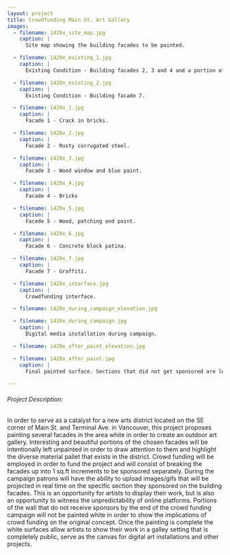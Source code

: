 ```yaml
---
layout: project
title: Crowdfunding Main St. Art Gallery
images:
  - filename: 1420x_site_map.jpg
    caption: |
      Site map showing the building facades to be painted.

  - filename: 1420x_existing_1.jpg
    caption: |
      Existing Condition - Building facades 2, 3 and 4 and a portion of 5.

  - filename: 1420x_existing_2.jpg
    caption: |
      Existing Condition - Building facade 7.

  - filename: 1420x_1.jpg
    caption: |
      Facade 1 - Crack in bricks.

  - filename: 1420x_2.jpg
    caption: |
      Facade 2 - Rusty corrugated steel.

  - filename: 1420x_3.jpg
    caption: |
      Facade 3 - Wood window and blue paint.

  - filename: 1420x_4.jpg
    caption: |
      Facade 4 - Bricks

  - filename: 1420x_5.jpg
    caption: |
      Facede 5 - Wood, patching and paint.

  - filename: 1420x_6.jpg
    caption: |
      Facade 6 - Concrete block patina.

  - filename: 1420x_7.jpg
    caption: |
      Facade 7 - Graffiti.

  - filename: 1420x_interface.jpg
    caption: |
      Crowdfunding interface.

  - filename: 1420x_during_campaign_elevation.jpg

  - filename: 1420x_during_campaign.jpg
    caption: |
      Digital media installation during campaign.

  - filename: 1420x_after_paint_elevation.jpg

  - filename: 1420x_after_paint.jpg
    caption: |
      Final painted surface. Sections that did not get sponsored are left unpainted and highlight the influence of crowdfunding on the original proposal.

---
```


###### Project Description:
In order to serve as a catalyst for a new arts district located on the SE corner of Main St. and Terminal Ave. in Vancouver, this project proposes painting several facades in the area white in order to create an outdoor art gallery. Interesting and beautiful portions of the chosen facades will be intentionally left unpainted in order to draw attention to them and highlight the diverse material pallet that exists in the district. Crowd funding will be employed in order to fund the project and will consist of breaking the facades up into 1 sq.ft increments to be sponsored separately. During the campaign patrons will have the ability to upload images/gifs that will be projected in real time on the specific section they sponsored on the building facades. This is an opportunity for artists to display their work, but is also an opportunity to witness the unpredictability of online platforms. Portions of the wall that do not receive sponsors by the end of the crowd funding campaign will not be painted white in order to show the implications of crowd funding on the original concept. Once the painting is complete the white surfaces allow artists to show their work in a galley setting that is completely public, serve as the canvas for digital art installations and other projects.